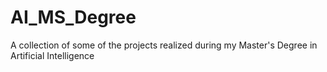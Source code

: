 # AI_MS_Degree
A collection of some of the projects realized during my Master's Degree in Artificial Intelligence
